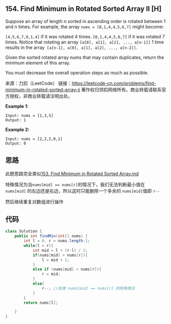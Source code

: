 ## 154. Find Minimum in Rotated Sorted Array II [H]
Suppose an array of length n sorted in ascending order is rotated between 1 and n times. For example, the array ```nums = [0,1,4,4,5,6,7]``` might become:

```[4,5,6,7,0,1,4]``` if it was rotated 4 times.
```[0,1,4,4,5,6,7]``` if it was rotated 7 times.
Notice that rotating an array ```[a[0], a[1], a[2], ..., a[n-1]]``` 1 time results in the array``` [a[n-1], a[0], a[1], a[2], ..., a[n-2]]```.

Given the sorted rotated array nums that may contain duplicates, return the minimum element of this array.

You must decrease the overall operation steps as much as possible.

来源：力扣（LeetCode）
链接：https://leetcode-cn.com/problems/find-minimum-in-rotated-sorted-array-ii
著作权归领扣网络所有。商业转载请联系官方授权，非商业转载请注明出处。

**Example 1:**
```
Input: nums = [1,3,5]
Output: 1
```

**Example 2:**
```
Input: nums = [2,2,2,0,1]
Output: 0
```
## 思路
此题思路完全类似[153. Find Minimum in Rotated Sorted Array.md](https://github.com/wruochao19/Leetcode-Note/blob/main/Binary_Search/153.%20Find%20Minimum%20in%20Rotated%20Sorted%20Array.md)

特殊情况为当```nums[mid] == nums[r]```的情况下，我们无法判断最小值在 ```nums[mid]``` 的左边还是右边，所以这时只能删除一个多余的 ```nums[mid]```值即 ```r--```

然后继续重复对数组进行操作
## 代码
```java
class Solution {
    public int findMin(int[] nums) {
        int l = 0, r = nums.length-1;
        while(l < r){
            int mid = l + (r-l) / 2;
            if(nums[mid] > nums[r]){
                l = mid + 1;
            }
            else if (nums[mid] < nums[r]){
                r = mid;
            }
            else{
                r--; //处理 nums[mid] == nums[r] 的特殊情况
            }
        }
        return nums[l];

    }
}

```
